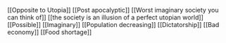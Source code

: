 [[Opposite to Utopia]]
[[Post apocalyptic]]
[[Worst imaginary society you can think of]]
[[the society is an illusion of a perfect utopian world]]
[[Possible]]
[[Imaginary]]
[[Population decreasing]]
[[Dictatorship]]
[[Bad economy]]
[[Food shortage]]